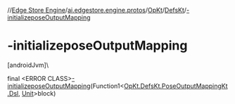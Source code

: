 //[Edge Store Engine](../../../../index.md)/[ai.edgestore.engine.protos](../../index.md)/[OpKt](../index.md)/[DefsKt](index.md)/[-initializeposeOutputMapping](-initializepose-output-mapping.md)

# -initializeposeOutputMapping

[androidJvm]\

final &lt;ERROR CLASS&gt;[-initializeposeOutputMapping](-initializepose-output-mapping.md)(Function1&lt;[OpKt.DefsKt.PoseOutputMappingKt.Dsl](-pose-output-mapping-kt/-dsl/index.md), [Unit](https://kotlinlang.org/api/latest/jvm/stdlib/kotlin/-unit/index.html)&gt;block)
